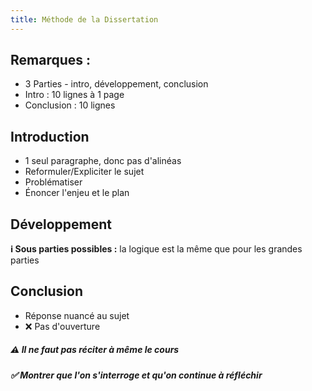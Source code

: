 ```yaml
---
title: Méthode de la Dissertation
---
```


## Remarques :
- 3 Parties - intro, développement, conclusion
- Intro : 10 lignes à 1 page
- Conclusion : 10 lignes

## Introduction
- 1 seul paragraphe, donc pas d'alinéas
- Reformuler/Expliciter le sujet
- Problématiser
- Énoncer l'enjeu et le plan

## Développement

**ℹ️ Sous parties possibles :** la logique est la même que pour les grandes parties

## Conclusion
- Réponse nuancé au sujet
- ❌️ Pas d'ouverture

##### ⚠️ Il ne faut pas réciter à même le cours
##### ✅️ Montrer que l'on s'interroge et qu'on continue à réfléchir
